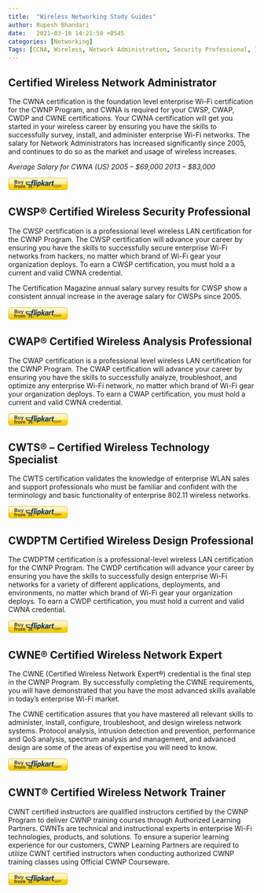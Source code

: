 ```yaml
---
title:  "Wireless Networking Study Guides"
author: Rupesh Bhandari
date:   2021-03-18 14:21:50 +0545
categories: [Networking] 
Tags: [CCNA, Wireless, Network Administration, Security Professional, ] 
---
```


## **Certified Wireless Network Administrator**
The CWNA certification is the foundation level enterprise Wi-Fi certification for the CWNP Program, and CWNA is required for your CWSP, CWAP, CWDP and CWNE certifications. Your CWNA certification will get you started in your wireless career by ensuring you have the skills to successfully survey, install, and administer enterprise Wi-Fi networks.  The salary for Network Administrators has increased significantly since 2005, and continues to do so as the market and usage of wireless increases.

*Average Salary for CWNA (US)
2005 – $69,000 2013 – $83,000*

[![Buy Button](/assets/img/buttons/flipkart.png)](https://www.flipkart.com/cwna/p/itmdapyddgmzhrfr)

## **CWSP® Certified Wireless Security Professional**

The CWSP certification is a professional level wireless LAN certification for the CWNP Program. The CWSP certification will advance your career by ensuring you have the skills to successfully secure enterprise Wi-Fi networks from hackers, no matter which brand of Wi-Fi gear your organization deploys. To earn a  CWSP certification, you must hold a a current and valid CWNA credential.

The Certification Magazine annual salary survey results for CWSP show a consistent annual increase in the average salary for CWSPs since 2005.

[![Buy Button](/assets/img/buttons/flipkart.png)](https://www.flipkart.com/cwsp/p/itmetjkahy4kbhaa)

## **CWAP® Certified Wireless Analysis Professional**

The CWAP certification is a professional level wireless LAN certification for the CWNP Program. The CWAP certification will advance your career by ensuring you have the skills to successfully analyze, troubleshoot, and optimize any enterprise Wi-Fi network, no matter which brand of Wi-Fi gear your organization deploys. To earn a CWAP certification, you must hold a current and valid CWNA credential.

[![FLipkart](/assets/img/buttons/flipkart.png)](https://www.flipkart.com/cwap-certified-wireless-analysis-professional-official-study-guide-exam-pwo-270/p/itmdfgy55z3n4m8x)

## **CWTS® – Certified Wireless Technology Specialist**

The CWTS certification validates the knowledge of enterprise WLAN sales and support professionals who must be familiar and confident with the terminology and basic functionality of enterprise 802.11 wireless networks.

[![FLipkart](/assets/img/buttons/flipkart.png)](https://www.flipkart.com/cwts-certified-wireless-technology-specialist-official-study-guide-2nd/p/itm5b489777135d4)

## **CWDPTM Certified Wireless Design Professional**

The CWDPTM certification is a professional-level wireless LAN certification for the CWNP Program. The CWDP certification will advance your career by ensuring you have the skills to successfully design enterprise Wi-Fi networks for a variety of different applications, deployments, and environments, no matter which brand of Wi-Fi gear your organization deploys. To earn a CWDP certification, you must hold a current and valid CWNA credential.

[![FLipkart](/assets/img/buttons/flipkart.png)](https://www.flipkart.com/)

## **CWNE®   Certified Wireless Network Expert**

The CWNE (Certified Wireless Network Expert®) credential is the final step in the CWNP Program. By successfully completing the CWNE requirements, you will have demonstrated that you have the most advanced skills available in today’s enterprise Wi-Fi market.

The CWNE certification assures that you have mastered all relevant skills to administer, install, configure, troubleshoot, and design wireless network systems. Protocol analysis, intrusion detection and prevention, performance and QoS analysis, spectrum analysis and management, and advanced design are some of the areas of expertise you will need to know.

[![FLipkart](/assets/img/buttons/flipkart.png)](https://www.flipkart.com/)

## **CWNT® Certified Wireless Network Trainer**

CWNT certified instructors are qualified instructors certified by the CWNP Program to deliver CWNP training courses through Authorized Learning Partners.  CWNTs are technical and instructional experts in enterprise Wi-Fi technologies, products, and solutions. To ensure a superior learning experience for our customers, CWNP Learning  Partners are required to utilize CWNT certified instructors when conducting authorized CWNP training classes using Official CWNP Courseware.

[![FLipkart](/assets/img/buttons/flipkart.png)](https://www.flipkart.com/)
